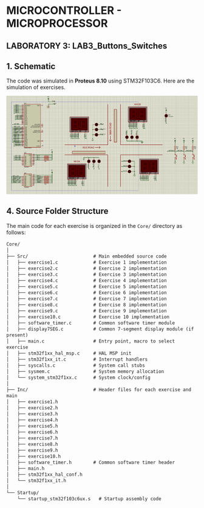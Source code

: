 # MICROCONTROLLER - MICROPROCESSOR  
## LABORATORY 3: LAB3_Buttons_Switches

## 1. Schematic
The code was simulated in **Proteus 8.10** using STM32F103C6. Here are the simulation of exercises.

![Proteus Simulation](https://github.com/huanminh1/CO3009_LAB3_Buttons_Switches/blob/main/Imagine/Proteus_Lab3_FullEX.png)

## 4. Source Folder Structure

The main code for each exercise is organized in the `Core/` directory as follows:

```text
Core/
│
├── Src/                        # Main embedded source code
│   ├── exercise1.c             # Exercise 1 implementation
│   ├── exercise2.c             # Exercise 2 implementation
│   ├── exercise3.c             # Exercise 3 implementation
│   ├── exercise4.c             # Exercise 4 implementation
│   ├── exercise5.c             # Exercise 5 implementation
│   ├── exercise6.c             # Exercise 6 implementation
│   ├── exercise7.c             # Exercise 7 implementation
│   ├── exercise8.c             # Exercise 8 implementation
│   ├── exercise9.c             # Exercise 9 implementation
│   ├── exercise10.c            # Exercise 10 implementation
│   ├── software_timer.c        # Common software timer module
│   ├── display7SEG.c           # Common 7-segment display module (if present)
│   ├── main.c                  # Entry point, macro to select exercise
│   ├── stm32f1xx_hal_msp.c     # HAL MSP init
│   ├── stm32f1xx_it.c          # Interrupt handlers
│   ├── syscalls.c              # System call stubs
│   ├── sysmem.c                # System memory allocation
│   └── system_stm32f1xx.c      # System clock/config
│
├── Inc/                        # Header files for each exercise and main
│   ├── exercise1.h
│   ├── exercise2.h
│   ├── exercise3.h
│   ├── exercise4.h
│   ├── exercise5.h
│   ├── exercise6.h
│   ├── exercise7.h
│   ├── exercise8.h
│   ├── exercise9.h
│   ├── exercise10.h
│   ├── software_timer.h        # Common software timer header
│   ├── main.h
│   ├── stm32f1xx_hal_conf.h
│   └── stm32f1xx_it.h
│
└── Startup/
    └── startup_stm32f103c6ux.s   # Startup assembly code
